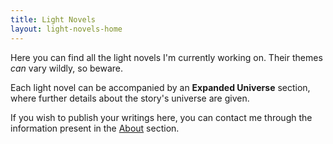 ```yaml
---
title: Light Novels
layout: light-novels-home
---
```


Here you can find all the light novels I'm currently working on. Their themes *can* vary wildly, so beware.

Each light novel can be accompanied by an **Expanded Universe** section, where further details about the story's universe are given.

If you wish to publish your writings here, you can contact me through the information present in the [About]({{site.baseurl}}/about/) section.

<!--
Each light novel will have it's own "World Building section", which will constantly be improved upon, which will define
the rules under which each the novel's world operates.

These can also be seen as an expansion to the story itself, or added lore to the world, which does not significantly affect the overall story or characters,
comparable to what characters in the story would see in a library in their world.

The purpose of that section, if existent, is to allow the story's universe to be expanded upon, without having to force that information through needless expositional
dialogue for a mere curiosity.

For example, you could see this in a story:

> The great Antioch was the saviour of Antiochland

As anecdotal as the example may be, Antioch and Antiochland do not have a significant role in the story, and will not be present in it (except maybe some references, like in the example),
but will probably make their way into the world building section. -->
